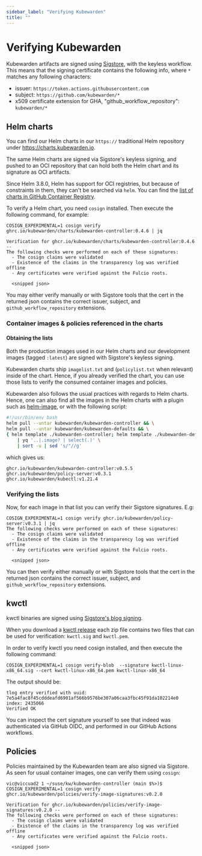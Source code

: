 ```yaml
---
sidebar_label: "Verifying Kubewarden"
title: ""
---
```


# Verifying Kubewarden

Kubewarden artifacts are signed using [Sigstore](https://docs.sigstore.dev),
with the keyless workflow. This means that the signing certificate contains the
following info, where `*` matches any following characters:
- issuer: `https://token.actions.githubusercontent.com`
- subject: `https://github.com/kubewarden/*`
- x509 certificate extension for GHA, "github_workflow_repository": `kubewarden/*`

## Helm charts

You can find our Helm charts in our `https://` traditional Helm repository under
https://charts.kubewarden.io.

The same Helm charts are signed via Sigstore's keyless signing, and pushed to an
OCI repository that can hold both the Helm chart and its signature as OCI
artifacts.

Since Helm 3.8.0, Helm has support for OCI registries, but because of
constraints in them, they can't be searched via `helm`. You can find the
[list of charts in GitHub Container Registry](https://github.com/orgs/kubewarden/packages?tab=packages&q=charts).

To verify a Helm chart, you need `cosign` installed. Then execute the following
command, for example:

```
COSIGN_EXPERIMENTAL=1 cosign verify ghrc.io/kubewarden/charts/kubewarden-controller:0.4.6 | jq

Verification for ghcr.io/kubewarden/charts/kubewarden-controller:0.4.6 --
The following checks were performed on each of these signatures:
  - The cosign claims were validated
  - Existence of the claims in the transparency log was verified offline
  - Any certificates were verified against the Fulcio roots.

  <snipped json>
```

You may either verify manually or with Sigstore tools that the cert in the
returned json contains the correct issuer, subject, and
`github_workflow_repository` extensions.

### Container images & policies referenced in the charts

#### Obtaining the lists

Both the production images used in our Helm charts and our development images
(tagged `:latest`) are signed with Sigstore's keyless signing.

Kubewarden charts ship `imagelist.txt` and (`policylist.txt` when relevant) inside
of the chart. Hence, if you already verified the chart, you can use those lists
to verify the consumed container images and policies.

Kubewarden also follows the usual practices with regards to Helm charts. Hence, one
can also find all the images in the Helm charts with a plugin such as
[helm-image](https://github.com/cvila84/helm-image), or with the following script:

```bash
#!/usr/bin/env bash
helm pull --untar kubewarden/kubewarden-controller && \
helm pull --untar kubewarden/kubewarden-defaults && \
{ helm template ./kubewarden-controller; helm template ./kubewarden-defaults } \
    | yq '..|.image? | select(.)' \
    | sort -u | sed 's/"//g'
```

which gives us:
```
ghcr.io/kubewarden/kubewarden-controller:v0.5.5
ghcr.io/kubewarden/policy-server:v0.3.1
ghcr.io/kubewarden/kubectl:v1.21.4
```

### Verifying the lists

Now, for each image in that list you can verify their Sigstore signatures. E.g:
```
COSIGN_EXPERIMENTAL=1 cosign verify ghcr.io/kubewarden/policy-server:v0.3.1 | jq
The following checks were performed on each of these signatures:
  - The cosign claims were validated
  - Existence of the claims in the transparency log was verified offline
  - Any certificates were verified against the Fulcio roots.

  <snipped json>
```

You can then verify either manually or with Sigstore tools that the cert in the
returned json contains the correct issuer, subject, and
`github_workflow_repository` extensions.


## kwctl

kwctl binaries are signed using [Sigstore's blog signing](https://docs.sigstore.dev/cosign/working_with_blobs/#signing-blobs-as-files). 

When you download a [kwctl
release](https://github.com/kubewarden/kwctl/releases/) each zip file contains
two files that can be used for verification: `kwctl.sig` and `kwctl.pem`.

In order to verify kwctl you need cosign installed, and then execute the
following command:

```
COSIGN_EXPERIMENTAL=1 cosign verify-blob  --signature kwctl-linux-x86_64.sig --cert kwctl-linux-x86_64.pem kwctl-linux-x86_64
```

The output should be:

```
tlog entry verified with uuid: 7e5a4fac8f45cdddeafd6901af566b9576be307a06caa3fbc45f91da102214e0 index: 2435066
Verified OK
```

You can inspect the cert signature yourself to see that indeed was authenticated
via GitHub OIDC, and performed in our GitHub Actions workflows.

## Policies

Policies maintained by the Kubewarden team are also signed via Sigstore. As seen for
usual container images, one can verify them using `cosign`:
```
vic@viccuad2 1 ~/suse/kw/kubewarden-controller (main $%>)$ COSIGN_EXPERIMENTAL=1 cosign verify ghcr.io/kubewarden/policies/verify-image-signatures:v0.2.0

Verification for ghcr.io/kubewarden/policies/verify-image-signatures:v0.2.0 --
The following checks were performed on each of these signatures:
  - The cosign claims were validated
  - Existence of the claims in the transparency log was verified offline
  - Any certificates were verified against the Fulcio roots.

  <snipped json>
```
